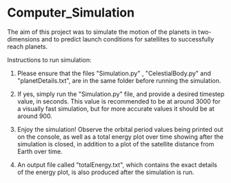 # Computer_Simulation
The aim of this project was to simulate the motion of the planets in two-dimensions and to predict launch conditions for satellites to successfully reach planets.

Instructions to run simulation:

1. Please ensure that the files "Simulation.py" , "CelestialBody.py" and "planetDetails.txt", are in the same folder before running the simulation.

2. If yes, simply run the "Simulation.py" file, and provide a desired timestep value, in seconds. This value is recommended to be at around 3000 for a visually fast simulation, but for more accurate values it should be at around 900.

3. Enjoy the simulation! Observe the orbital period values being printed out on the console, as well as a total energy plot over time showing after the simulation is closed, in addition to a plot of the satellite distance from Earth over time.

4. An output file called "totalEnergy.txt", which contains the exact details of the energy plot, is also produced after the simulation is run.
